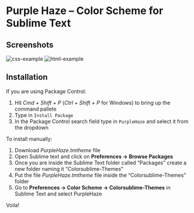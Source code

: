 # Purple Haze – Color Scheme for Sublime Text

## Screenshots

![css-example](https://cloud.githubusercontent.com/assets/6605496/12372444/89288fe6-bc57-11e5-915b-26e635de7fe0.png)
![html-example](https://cloud.githubusercontent.com/assets/6605496/12372445/8d42de7e-bc57-11e5-969b-a358858205fd.png)


## Installation

If you are using Package Control:

1. Hit _Cmd + Shift + P_ (_Ctrl + Shift + P_ for Windows) to bring up the command pallete
2. Type in `Install Package`
3. In the Package Control search field type in `PurpleHaze` and select it from the dropdown

To install manually:

1. Download _PurpleHaze.tmtheme_ file
2. Open Sublime text and click on __Preferences -> Browse Packages__
3. Once you are inside the Sublime Text folder called “Packages” create a new folder naming it “Colorsublime-Themes”
4. Put the file _PurpleHaze.tmtheme_ file inside the “Colorsublime-Themes” folder
5. Go to __Preferences -> Color Scheme -> Colorsublime-Themes__ in Sublime Text and select PurpleHaze

Voila!

